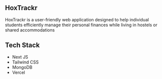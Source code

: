 ## HoxTrackr
HoxTrackr is a user-friendly web application designed to help individual students efficiently manage their personal finances while living in hostels or shared accommodations

## Tech Stack
- Next JS
- Tailwind CSS
- MongoDB
- Vercel
  
